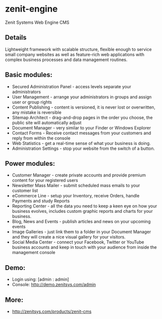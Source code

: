 # zenit-engine
Zenit Systems Web Engine CMS

Details
--
Lightweight framework with scalable structure, flexible enough to service small company websites as well as feature-rich web applications with complex business processes and data management routines.

Basic modules:
--
- Secured Administration Panel - access levels separate your administrators
- User Management - arrange your administrators in groups and assign user or group rights
- Content Publishing - content is versioned, it is never lost or overwritten, any mistake is reversible
- Sitemap Architect - drag-and-drop pages in the order you choose, the public site will automatically adjust
- Document Manager - very similar to your Finder or Windows Explorer
- Contact Forms - Receive contact messages from your customers and reply from within the console
- Web Statistics - get a real-time sense of what your business is doing.
- Administration Settings - stop your website from the switch of a button.

Power modules:
--
- Customer Manager - create private accounts and provide premium content for your registered users
- Newsletter Mass Mailer - submit scheduled mass emails to your customer list
- eCommerce Line - setup your Inventory, receive Orders, handle Payments and study Reports
- Reporting Center - all the data you need to keep a keen eye on how your business evolves, includes custom graphic reports and charts for your business.
- Blog, News and Events - publish articles and news on your upcoming events
- Image Galleries - just link them to a folder in your Document Manager and they will create a nice visual gallery for your visitors.
- Social Media Center - connect your Facebook, Twitter or YouTube business accounts and keep in touch with your audience from inside the management console

Demo:
--
- Login using: [admin : admin]
- Console: http://demo.zenitsys.com/admin

More:
--
- http://zenitsys.com/products/zenit-cms